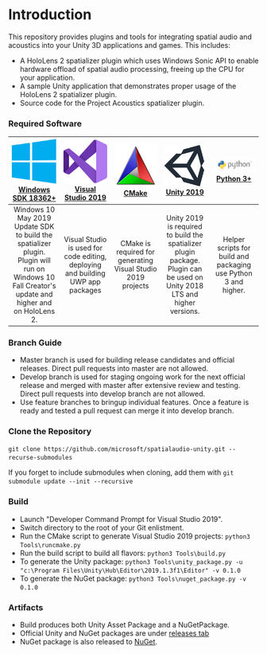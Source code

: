 # Introduction 
This repository provides plugins and tools for integrating spatial audio and acoustics into your Unity 3D applications and games. This includes:
- A HoloLens 2 spatializer plugin which uses Windows Sonic API to enable hardware offload of spatial audio processing, freeing up the CPU for your application.
- A sample Unity application that demonstrates proper usage of the HoloLens 2 spatializer plugin.
- Source code for the Project Acoustics spatializer plugin.

### Required Software

| ![Windows Logo](Documentation/Images/128px_Windows_logo.png)<br>[Windows SDK 18362+](https://developer.microsoft.com/en-US/windows/downloads/windows-10-sdk) | ![VS Logo](Documentation/Images/128px_Visual_Studio_2019.png)<br>[Visual Studio 2019](https://visualstudio.microsoft.com/vs/) | ![CMake Logo](Documentation/Images/128px_CMake_logo.png)<br>[CMake](https://cmake.org/) | ![Unity3D logo](Documentation/Images/128px_Official_unity_logo.png)<br>[Unity 2019](https://unity.com/releases/2019-2?_ga=2.114950222.898171561.1571681098-1938809356.1563129846) | ![Python Logo](Documentation/Images/128pv_python_logo.png)<br>[Python 3+](https://www.python.org/downloads/) |
| :---: | :---: | :---: | :---: | :---: |
| Windows 10 May 2019 Update SDK to build the spatializer plugin.<br>Plugin will run on Windows 10 Fall Creator's update and higher and on HoloLens 2. | Visual Studio is used for code editing, deploying and building UWP app packages | CMake is required for generating Visual Studio 2019 projects | Unity 2019 is required to build the spatializer plugin package.<br>Plugin can be used on Unity 2018 LTS and higher versions. | Helper scripts for build and packaging use Python 3 and higher. 

### Branch Guide
- Master branch is used for building release candidates and official releases. Direct pull requests into master are not allowed.
- Develop branch is used for staging ongoing work for the next official release and merged with master after extensive review and testing. Direct pull requests into develop branch are not allowed.
- Use feature branches to bringup individual features. Once a feature is ready and tested a pull request can merge it into develop branch.

### Clone the Repository
`git clone https://github.com/microsoft/spatialaudio-unity.git --recurse-submodules`

If you forget to include submodules when cloning, add them with `git submodule update --init --recursive`

### Build

- Launch "Developer Command Prompt for Visual Studio 2019".
- Switch directory to the root of your Git enlistment.
- Run the CMake script to generate Visual Studio 2019 projects:
  `python3 Tools\runcmake.py`
- Run the build script to build all flavors:
  `python3 Tools\build.py`
- To generate the Unity package:
  `python3 Tools\unity_package.py -u "c:\Program Files\Unity\Hub\Editor\2019.1.3f1\Editor" -v 0.1.0`
- To generate the NuGet package:
  `python3 Tools\nuget_package.py -v 0.1.0`

### Artifacts
- Build produces both Unity Asset Package and a NuGetPackage.
- Official Unity and NuGet packages are under [releases tab](https://github.com/microsoft/spatialaudio-unity/releases)
- NuGet package is also released to [NuGet](https://nuget.org).
